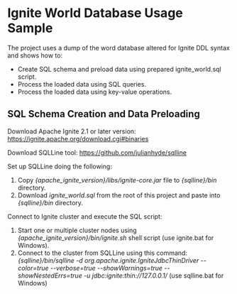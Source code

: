 # Ignite World Database Usage Sample

The project uses a dump of the word database altered for Ignite DDL syntax and shows how to:

* Create SQL schema and preload data using prepared ignite_world.sql script.
* Process the loaded data using SQL queries.
* Process the loaded data using key-value operations.

## SQL Schema Creation and Data Preloading

Download Apache Ignite 2.1 or later version:
https://ignite.apache.org/download.cgi#binaries

Download SQLLine tool:
https://github.com/julianhyde/sqlline

Set up SQLLine doing the following:
1. Copy *{apache_ignite_version}/libs/ignite-core.jar* file to *{sqlline}/bin* directory.
2. Download *ignite_world.sql* from the root of this project and paste into *{sqlline}/bin* directory.

Connect to Ignite cluster and execute the SQL script:
1. Start one or multiple cluster nodes using *{apache_ignite_version}/bin/ignite.sh* shell script (use ignite.bat for
Windows).
2. Connect to the cluster from SQLLine using this command:
*{sqlline}/bin/sqlline -d org.apache.ignite.IgniteJdbcThinDriver --color=true --verbose=true --showWarnings=true --showNestedErrs=true -u jdbc:ignite:thin://127.0.0.1/* (use sqlline.bat for Windows)

